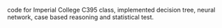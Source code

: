 
code for Imperial College C395 class, implemented decision tree, neural network, case based reasoning and statistical test.
